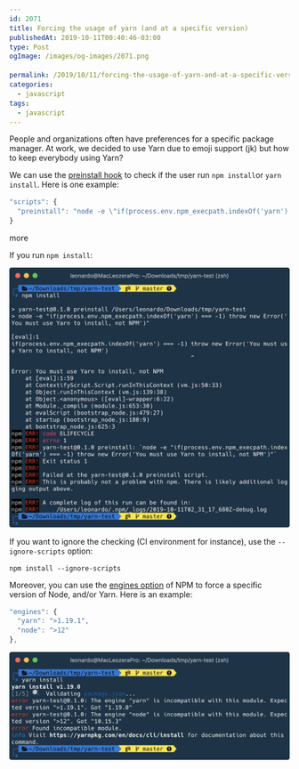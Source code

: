 ```yaml
---
id: 2071
title: Forcing the usage of yarn (and at a specific version)
publishedAt: 2019-10-11T00:40:46-03:00
type: Post
ogImage: /images/og-images/2071.png

permalink: /2019/10/11/forcing-the-usage-of-yarn-and-at-a-specific-version/
categories:
  - javascript
tags:
  - javascript
---
```

People and organizations often have preferences for a specific package manager. At work, we decided to use Yarn due to emoji support (jk) but how to keep everybody using Yarn?&nbsp;

We can use the [preinstall hook](https://docs.npmjs.com/misc/scripts) to check if the user run `npm install`or `yarn install`. Here is one example:

```js title="package.json"
"scripts": {
  "preinstall": "node -e \"if(process.env.npm_execpath.indexOf('yarn') === -1) throw new Error('You must use Yarn to install, not NPM')\"",
}
```

<span className="hidden">more</span>

If you run `npm install`:

![Terminal](/wp-content/uploads/2019/10/npm-install.jpg)

If you want to ignore the checking (CI environment for instance), use the `--ignore-scripts` option:&nbsp;

```
npm install --ignore-scripts
```

Moreover, you can use the [engines option](https://docs.npmjs.com/files/package.json#engines) of NPM to force a specific version of Node, and/or Yarn. Here is an example:

```js title="package.json"
"engines": {
  "yarn": ">1.19.1",
  "node": ">12"
},
```

![Terminal](/wp-content/uploads/2019/10/npm-engines.jpg)
